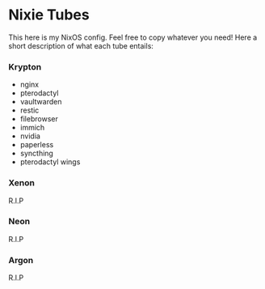 # Nixie Tubes

This here is my NixOS config. Feel free to copy whatever you need!
Here a short description of what each tube entails:

### Krypton
- nginx
- pterodactyl
- vaultwarden
- restic
- filebrowser
- immich
- nvidia
- paperless
- syncthing
- pterodactyl wings

### Xenon

R.I.P

### Neon

R.I.P

### Argon

R.I.P